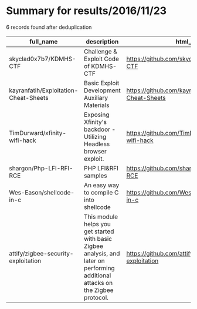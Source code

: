 
# Summary for results/2016/11/23
    
6 records found after deduplication

| full_name | description | html_url | matched_list | matched_count | pushed_at | size | stargazers_count | language | forks_count | vul_ids |
|---------------------------------------|----------------------------------------------------------------------------------------------------------------------------------|----------------------------------------------------------|----------------|-----------------|---------------------------|--------|--------------------|------------|---------------|-----------|
| skyclad0x7b7/KDMHS-CTF | Challenge & Exploit Code of KDMHS-CTF | https://github.com/skyclad0x7b7/KDMHS-CTF | ['exploit'] | 1 | 2016-11-23 06:41:12+00:00 | 9 | 0 | | 0 | [] |
| kayranfatih/Exploitation-Cheat-Sheets | Basic Exploit Development Auxiliary Materials | https://github.com/kayranfatih/Exploitation-Cheat-Sheets | ['exploit'] | 1 | 2016-11-23 13:11:44+00:00 | 2 | 0 | C | 0 | [] |
| TimDurward/xfinity-wifi-hack | Exposing Xfinity's backdoor - Utilizing Headless browser exploit. | https://github.com/TimDurward/xfinity-wifi-hack | ['exploit'] | 1 | 2016-11-23 09:21:12+00:00 | 1828 | 14 | JavaScript | 1 | [] |
| shargon/Php-LFI-RFI-RCE | PHP LFI&RFI samples | https://github.com/shargon/Php-LFI-RFI-RCE | ['rce'] | 1 | 2016-11-23 18:11:00+00:00 | 11 | 1 | PHP | 1 | [] |
| Wes-Eason/shellcode-in-c | An easy way to compile C into shellcode | https://github.com/Wes-Eason/shellcode-in-c | ['shellcode'] | 1 | 2016-11-23 10:04:07+00:00 | 1 | 0 | C | 0 | [] |
| attify/zigbee-security-exploitation | This module helps you get started with basic Zigbee analysis, and later on performing additional attacks on the Zigbee protocol. | https://github.com/attify/zigbee-security-exploitation | ['exploit'] | 1 | 2016-11-23 11:09:12+00:00 | 2 | 7 | Arduino | 7 | [] |
